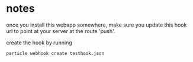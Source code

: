 notes
===

once you install this webapp somewhere, make sure you update this hook url to point at your server at the route 'push'.

create the hook by running

    particle webhook create testhook.json
    
    